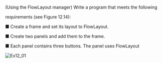 (Using the FlowLayout manager) Write a program that meets the following

requirements (see Figure 12.14):

■ Create a frame and set its layout to FlowLayout.

■ Create two panels and add them to the frame.

■ Each panel contains three buttons. The panel uses FlowLayout

![Ex12_01](https://user-images.githubusercontent.com/110781912/196047076-29fc4712-27ad-42d8-8e8d-40209517f220.png)
